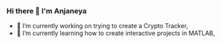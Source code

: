 ### Hi there 👋 I'm Anjaneya

- 🔭 I’m currently working on trying to create a Crypto Tracker,
- 🌱 I’m currently learning how to create interactive projects in MATLAB,

<!--
**sudenanjaneya/sudenanjaneya** is a ✨ _special_ ✨ repository because its `README.md` (this file) appears on your GitHub profile.

Here are some ideas to get you started:

- 🔭 I’m currently working on ...
- 🌱 I’m currently learning ...
- 👯 I’m looking to collaborate on ...
- 🤔 I’m looking for help with ...
- 💬 Ask me about ...
- 📫 How to reach me: ...
- 😄 Pronouns: ...
- ⚡ Fun fact: ...
-->
